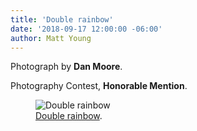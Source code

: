 ```yaml
---
title: 'Double rainbow'
date: '2018-09-17 12:00:00 -06:00'
author: Matt Young
---
```

Photograph by **Dan Moore**.

Photography Contest, **Honorable Mention**.

<figure>
<img src="{{ site.baseurl }}/uploads/2018/Moore.Double_Rainbow.jpg" alt="Double rainbow"/>
<figcaption>
<a href="https://en.wikipedia.org/wiki/Rainbow#Variations">Double rainbow</a>.
</figcaption>
</figure>



